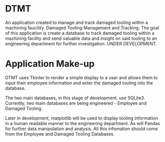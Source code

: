 # DTMT
An application created to manage and track damaged tooling within a machining faucility. Damaged Tooling Management and Tracking. The goal of this application is create a database to track damaged tooling within a machining facility and send valuable data and insight on said tooling to an engineering department for further investigation. 
UNDER DEVELOPMENT.

# Application Make-up
DTMT uses Tkinter to render a simple display to a user and allows them to input their employee information and enter the damaged tooling into the database. 

The two main databases, in this stage of development, use SQLite3. Currently, two main databases are being engineered - Employee and Damaged Tooling

Later in development, matplotlib will be used to display tooling information in a human readable manner to the engineering department. As will Pandas for further data manipulation and analysis. All this infomation should come from the Employee and Damaged Tooling Databases.
